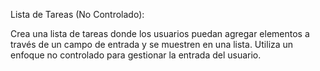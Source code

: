 Lista de Tareas (No Controlado): 


Crea una lista de tareas donde los usuarios puedan agregar elementos a través de un campo de entrada y se muestren en una lista. Utiliza un enfoque no controlado para gestionar la entrada del usuario.